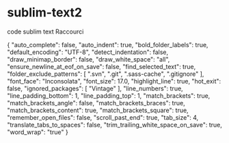 sublim-text2
============

code sublim text Raccourci

{
  "auto_complete": false,
  "auto_indent": true,
	"bold_folder_labels": true,
	"default_encoding": "UTF-8",
	"detect_indentation": false,
	"draw_minimap_border": false,
	"draw_white_space": "all",
	"ensure_newline_at_eof_on_save": false,
	"find_selected_text": true,
	"folder_exclude_patterns":
	[
		".svn",
		".git",
		".sass-cache",
		".gitignore"
	],
	"font_face": "Inconsolata",
	"font_size": 17.0,
	"highlight_line": true,
	"hot_exit": false,
	"ignored_packages":
	[
		"Vintage"
	],
	"line_numbers": true,
	"line_padding_bottom": 1,
	"line_padding_top": 1,
	"match_brackets": true,
	"match_brackets_angle": false,
	"match_brackets_braces": true,
	"match_brackets_content": true,
	"match_brackets_square": true,
	"remember_open_files": false,
	"scroll_past_end": true,
	"tab_size": 4,
	"translate_tabs_to_spaces": false,
	"trim_trailing_white_space_on_save": true,
	"word_wrap": "true"
}
